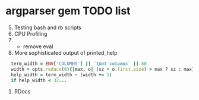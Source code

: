 # argparser gem TODO list

5. Testing bash and rb scripts
4. CPU Profiling
3. + remove eval
2. More sophisticated output of printed_help
````ruby
  term_width = ENV['COLUMNS'] || `tput columns` || 80
  width = opts.reduce(0){|max, o| (sz = o.first.size) > max ? sz : max}
  help_width = term_width - (width += 1)
  if help_width < 32...
````
1. RDocs

